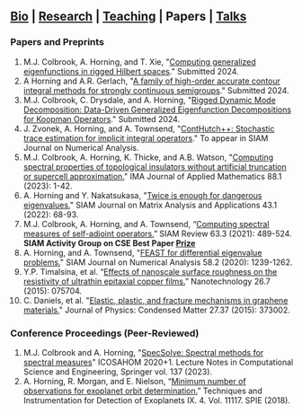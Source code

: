 ## [Bio](index.md) | [Research](research.md) | [Teaching](teaching.md) | Papers | [Talks](talks.md)

### Papers and Preprints
1. M.J. Colbrook, A. Horning, and T. Xie, "[Computing generalized eigenfunctions in rigged Hilbert spaces](https://arxiv.org/abs/2410.08343)." Submitted 2024.
2. A Horning and A.R. Gerlach, "[A family of high-order accurate contour integral methods for strongly continuous semigroups](https://arxiv.org/abs/2408.07691)." Submitted 2024.
3. M.J. Colbrook, C. Drysdale, and A. Horning, "[Rigged Dynamic Mode Decomposition: Data-Driven Generalized Eigenfunction Decompositions for Koopman Operators](https://arxiv.org/abs/2405.00782)." Submitted 2024.
4. J. Zvonek, A. Horning, and A. Townsend, "[ContHutch++: Stochastic trace estimation for implicit integral operators](https://arxiv.org/abs/2311.07035)." To appear in SIAM Journal on Numerical Analysis.
5. M.J. Colbrook, A. Horning, K. Thicke, and A.B. Watson, "[Computing spectral properties of topological insulators without artificial truncation or supercell approximation.](https://doi.org/10.1093/imamat/hxad002)" IMA Journal of Applied Mathematics 88.1 (2023): 1-42.
6. A. Horning and Y. Nakatsukasa, "[Twice is enough for dangerous eigenvalues.](https://doi.org/10.1137/20M1385330)" SIAM Journal on Matrix Analysis and Applications 43.1 (2022): 68-93.
7. M.J. Colbrook, A. Horning, and A. Townsend, “[Computing spectral measures of self-adjoint operators.](https://doi.org/10.1137/20M1330944)” SIAM Review 63.3 (2021): 489-524. **SIAM Activity Group on CSE Best Paper [Prize](https://www.siam.org/programs-initiatives/prizes-awards/activity-group-prizes/siam-activity-group-on-computational-science-and-engineering-best-paper-prize/)**
8. A. Horning, and A. Townsend, "[FEAST for differential eigenvalue problems.](https://doi.org/10.1137/19M1238708)" SIAM Journal on Numerical Analysis 58.2 (2020): 1239-1262.
9. Y.P. Timalsina, et al. “[Effects of nanoscale surface roughness on the resistivity of ultrathin epitaxial copper films.](https://iopscience.iop.org/article/10.1088/0957-4484/26/7/075704/meta)” Nanotechnology 26.7 (2015): 075704.
10. C. Daniels, et al. "[Elastic, plastic, and fracture mechanisms in graphene materials.](https://iopscience.iop.org/article/10.1088/0953-8984/27/37/373002#artAbst)" Journal of Physics: Condensed Matter 27.37 (2015): 373002.

### Conference Proceedings (Peer-Reviewed)
1. M.J. Colbrook and A. Horning, "[SpecSolve: Spectral methods for spectral measures](https://doi.org/10.1007/978-3-031-20432-6_10)" ICOSAHOM 2020+1. Lecture Notes in Computational Science and Engineering, Springer vol. 137 (2023). 
2. A. Horning, R. Morgan, and E. Nielson, “[Minimum number of observations for exoplanet orbit determination.](https://www.spiedigitallibrary.org/conference-proceedings-of-spie/11117/111171C/Minimum-number-of-observations-for-exoplanet-orbit-determination/10.1117/12.2529741.short?SSO=1)” Techniques and Instrumentation for Detection of Exoplanets IX. 4. Vol. 11117. SPIE (2018).
